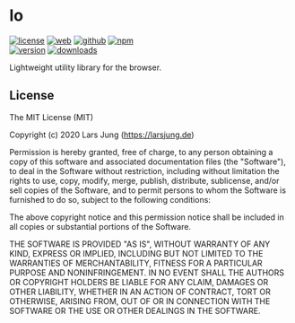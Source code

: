# lo

[![license][license-img]][github] [![web][web-img]][web] [![github][github-img]][github] [![npm][npm-img]][npm]  
[![version][npm-v-img]][npm] [![downloads][npm-dm-img]][npm]


Lightweight utility library for the browser.


## License
The MIT License (MIT)

Copyright (c) 2020 Lars Jung (https://larsjung.de)

Permission is hereby granted, free of charge, to any person obtaining a copy
of this software and associated documentation files (the "Software"), to deal
in the Software without restriction, including without limitation the rights
to use, copy, modify, merge, publish, distribute, sublicense, and/or sell
copies of the Software, and to permit persons to whom the Software is
furnished to do so, subject to the following conditions:

The above copyright notice and this permission notice shall be included in
all copies or substantial portions of the Software.

THE SOFTWARE IS PROVIDED "AS IS", WITHOUT WARRANTY OF ANY KIND, EXPRESS OR
IMPLIED, INCLUDING BUT NOT LIMITED TO THE WARRANTIES OF MERCHANTABILITY,
FITNESS FOR A PARTICULAR PURPOSE AND NONINFRINGEMENT. IN NO EVENT SHALL THE
AUTHORS OR COPYRIGHT HOLDERS BE LIABLE FOR ANY CLAIM, DAMAGES OR OTHER
LIABILITY, WHETHER IN AN ACTION OF CONTRACT, TORT OR OTHERWISE, ARISING FROM,
OUT OF OR IN CONNECTION WITH THE SOFTWARE OR THE USE OR OTHER DEALINGS IN
THE SOFTWARE.


[web]: https://larsjung.de/lo/
[github]: https://github.com/lrsjng/lo
[npm]: https://www.npmjs.org/package/lo

[license-img]: https://img.shields.io/badge/license-MIT-a0a060.svg?style=flat-square
[web-img]: https://img.shields.io/badge/web-larsjung.de/lo-a0a060.svg?style=flat-square
[github-img]: https://img.shields.io/badge/github-lrsjng/lo-a0a060.svg?style=flat-square
[npm-img]: https://img.shields.io/badge/npm-lo-a0a060.svg?style=flat-square

[npm-v-img]: https://img.shields.io/npm/v/lo.svg?style=flat-square
[npm-dm-img]: https://img.shields.io/npm/dm/lo.svg?style=flat-square
